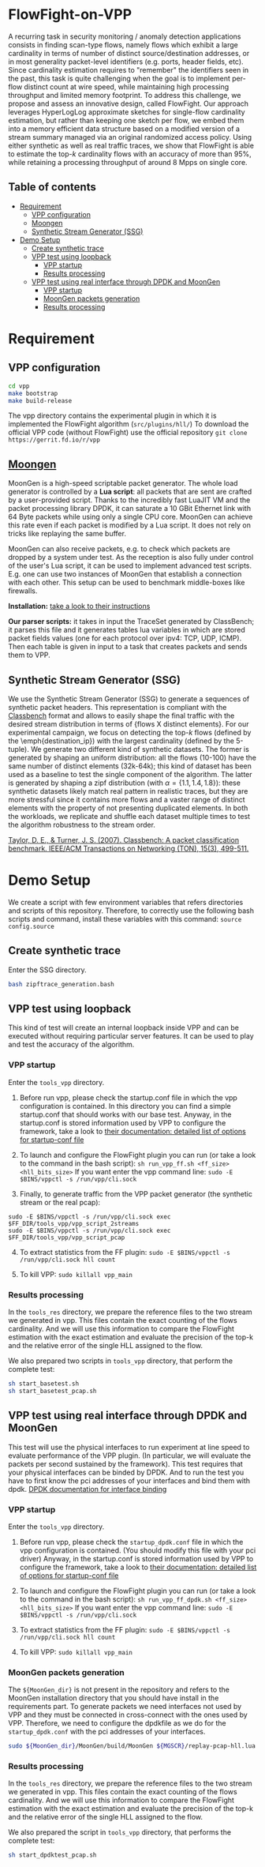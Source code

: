 # FlowFight-on-VPP
A recurring task in security monitoring / anomaly detection applications consists in finding scan-type flows, namely flows which exhibit a large cardinality in terms of number of distinct source/destination addresses, or in most generality packet-level identifiers (e.g. ports, header fields, etc). Since cardinality estimation requires to "remember" the identifiers seen in the past, this task is quite challenging when the goal is to implement per-flow distinct count at wire speed, while maintaining high processing throughput and  limited memory footprint. To address this challenge, we propose and assess an innovative design, called FlowFight. Our approach leverages HyperLogLog approximate sketches for single-flow cardinality estimation, but rather than keeping one sketch per flow, we embed them into a memory efficient data structure based on a modified version of a stream summary managed via an original randomized access policy. Using either synthetic as well as real traffic traces, we show that FlowFight is able to estimate the top-$k$ cardinality flows with an accuracy of more than 95\%, while retaining a processing throughput of around 8 Mpps on single core.

## Table of contents

   * [Requirement](#requirement)
      * [VPP configuration](#vpp-configuration)
      * [Moongen](#moongen)
      * [Synthetic Stream Generator (SSG)](#synthetic-stream-generator-ssg)
   * [Demo Setup](#demo-setup)
      * [Create synthetic trace](#create-synthetic-trace)
      * [VPP test using loopback](#vpp-test-using-loopback)
         * [VPP startup](#vpp-startup)
         * [Results processing](#results-processing)
      * [VPP test using real interface through DPDK and MoonGen](#vpp-test-using-real-interface-through-dpdk-and-moongen)
         * [VPP startup](#vpp-startup-1)
         * [MoonGen packets generation](#moongen-packets-generation)
         * [Results processing](#results-processing-1)



# Requirement

## VPP configuration

```bash
cd vpp
make bootstrap
make build-release
```

The vpp directory contains the experimental plugin in which it is implemented the FlowFight algorithm (`src/plugins/hll/`)
To download the official VPP code (without FlowFight) use the official repository `git clone https://gerrit.fd.io/r/vpp`


## [Moongen](http://scholzd.github.io/MoonGen/)

MoonGen is a high-speed scriptable packet generator. The whole load generator is controlled by a **Lua script**: all packets that are sent are crafted by a user-provided script. Thanks to the incredibly fast LuaJIT VM and the packet processing library DPDK, it can saturate a 10 GBit Ethernet link with 64 Byte packets while using only a single CPU core. MoonGen can achieve this rate even if each packet is modified by a Lua script. It does not rely on tricks like replaying the same buffer.

MoonGen can also receive packets, e.g. to check which packets are dropped by a system under test. As the reception is also fully under control of the user's Lua script, it can be used to implement advanced test scripts. E.g. one can use two instances of MoonGen that establish a connection with each other. This setup can be used to benchmark middle-boxes like firewalls.

**Installation:** [take a look to their instructions](http://scholzd.github.io/MoonGen/install.html)

**Our parser scripts:** it takes in input the TraceSet generated by ClassBench; it parses this file and it generates tables lua variables in which are stored packet fields values (one for each protocol over ipv4: TCP, UDP, ICMP). Then each table is given in input to a task that creates packets and sends them to VPP.

## Synthetic Stream Generator (SSG) 
We use the Synthetic Stream Generator (SSG) to generate a sequences of synthetic packet headers. This representation is compliant with the [Classbench](https://www.arl.wustl.edu/classbench/) format and allows to easily shape the final traffic with the desired stream distribution in terms of \{flows X distinct elements\}. For our experimental campaign, we focus on detecting the top-$k$ flows (defined by the \emph{destination\_ip}) with the largest cardinality (defined by the 5-tuple). We generate two different kind of synthetic datasets. The former is generated by shaping an uniform distribution: all the flows (10-100) have the same number of distinct elements (32k-64k); this kind of dataset has been used as a baseline to test the single component of the algorithm. The latter is generated by shaping a zipf distribution (with $\alpha=\{1.1, 1.4, 1.8\}$): these synthetic datasets likely match real pattern in realistic traces, but they are more stressful since it contains more flows and a vaster range of distinct elements with the property of not presenting duplicated elements. In both the workloads, we replicate and shuffle each dataset multiple times to test the algorithm robustness to the stream order.

[Taylor, D. E., & Turner, J. S. (2007). Classbench: A packet classification benchmark. IEEE/ACM Transactions on Networking (TON), 15(3), 499-511.](https://dl.acm.org/citation.cfm?id=1295239)


# Demo Setup
We create a script with few environment variables that refers directories and scripts of this repository. 
Therefore, to correctly use the following bash scripts and command, install these variables with this command: `source config.source`

## Create synthetic trace
Enter the SSG directory.

```bash
bash zipftrace_generation.bash
```


## VPP test using loopback
This kind of test will create an internal loopback inside VPP and can be executed without requiring particular server features.
It can be used to play and test the accuracy of the algorithm.

### VPP startup
Enter the `tools_vpp` directory.

1. Before run vpp, please check the startup.conf file in which the vpp configuration is contained. In this directory you can find a simple startup.conf that should works with our base test.
Anyway, in the startup.conf is stored information used by VPP to configure the framework, take a look to [their documentation: detailed list of options for startup-conf file](https://wiki.fd.io/view/VPP/Command-line_Arguments)

2. To launch and configure the FlowFight plugin you can run (or take a look to the command in the bash script): `sh run_vpp_ff.sh <ff_size> <hll_bits_size>`
If you want enter the vpp command line: `sudo -E $BINS/vppctl -s /run/vpp/cli.sock`

3. Finally, to generate traffic from the VPP packet generator (the synthetic stream or the real pcap): 
```
sudo -E $BINS/vppctl -s /run/vpp/cli.sock exec $FF_DIR/tools_vpp/vpp_script_2streams
sudo -E $BINS/vppctl -s /run/vpp/cli.sock exec $FF_DIR/tools_vpp/vpp_script_pcap
```

4. To extract statistics from the FF plugin: `sudo -E $BINS/vppctl -s /run/vpp/cli.sock hll count`

5. To kill VPP: `sudo killall vpp_main`


### Results processing
In the `tools_res` directory, we prepare the reference files to the two stream we generated in vpp. This files contain the exact counting of the flows cardinality. And we will use this information to compare the FlowFight estimation with the exact estimation and evaluate the precision of the top-k and the relative error of the single HLL assigned to the flow.

We also prepared two scripts in `tools_vpp` directory, that perform the complete test:
```bash
sh start_basetest.sh
sh start_basetest_pcap.sh
```

## VPP test using real interface through DPDK and MoonGen
This test will use the physical interfaces to run experiment at line speed to evaluate performance of the VPP plugin. (In particular, we will evaluate the packets per second sustained by the framework).
This test requires that your physical interfaces can be binded by DPDK. And to run the test you have to first know the pci addresses of your interfaces and bind them with dpdk. [DPDK documentation for interface binding](https://doc.dpdk.org/guides/tools/devbind.html)


### VPP startup
Enter the `tools_vpp` directory.

1. Before run vpp, please check the `startup_dpdk.conf` file in which the vpp configuration is contained. (You should modify this file with your pci driver) 
Anyway, in the startup.conf is stored information used by VPP to configure the framework, take a look to [their documentation: detailed list of options for startup-conf file](https://wiki.fd.io/view/VPP/Command-line_Arguments)

2. To launch and configure the FlowFight plugin you can run (or take a look to the command in the bash script): `sh run_vpp_ff_dpdk.sh <ff_size> <hll_bits_size>`
If you want enter the vpp command line: `sudo -E $BINS/vppctl -s /run/vpp/cli.sock`

3. To extract statistics from the FF plugin: `sudo -E $BINS/vppctl -s /run/vpp/cli.sock hll count`

4. To kill VPP: `sudo killall vpp_main`

### MoonGen packets generation
The `${MoonGen_dir}` is not present in the repository and refers to the MoonGen installation directory that you should have install in the requirements part. To generate packets we need interfaces not used by VPP and they must be connected in cross-connect with the ones used by VPP.
Therefore, we need to configure the dpdkfile as we do for the `startup_dpdk.conf` with the pci addresses of your interfaces.

```bash
sudo ${MoonGen_dir}/MoonGen/build/MoonGen ${MGSCR}/replay-pcap-hll.lua --dpdk-config=${dpdkfile} 0 1 ${tracefile} ${tracefile} ${tracefile} -l
```


### Results processing
In the `tools_res` directory, we prepare the reference files to the two stream we generated in vpp. This files contain the exact counting of the flows cardinality. And we will use this information to compare the FlowFight estimation with the exact estimation and evaluate the precision of the top-k and the relative error of the single HLL assigned to the flow.

We also prepared the script in `tools_vpp` directory, that performs the complete test:
```bash
sh start_dpdktest_pcap.sh
```
